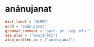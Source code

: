 # anānujanat

``` toml
dict_label = "NCPED"
word = "anānujanat"
grammar_comment = "part. pr. neg. mfn."
see_also = ["anujānāti"]
also_written_as = ["anānujanat"]
```

